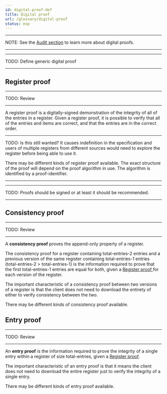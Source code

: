 ```yaml
---
id: digital-proof-def
title: Digital proof
url: /glossary/digital-proof
status: exp
---
```


***
NOTE: See the [Audit section](/data-model/audit) to learn more about
digital proofs.
***

***
TODO: Define generic digital proof
***

## Register proof

***
TODO: Review
***

A register proof is a digitally-signed demonstration of the integrity of all
of the entries in a register.  Given a register proof, it is possible to
verify that all of the entries and items are correct, and that the entries are
in the correct order.

***
TODO: Is this still wanted? It causes indefinition in the specification and
users of multiple registers from different sources would need to explore the
register before being able to use it.

There may be different kinds of register proof available. The exact structure
of the proof will depend on the proof algorithm in use.  The algorithm is
identified by a proof-identifier.
***

***
TODO: Proofs should be signed or at least it should be recommended.
***


## Consistency proof

***
TODO: Review
***

A **consistency proof** proves the append-only property of a register.

The consistency proof for a register containing total-entries-2 entries and a
previous version of the same register containing total-entries-1 entries
(total-entries-2 > total-entries-1) is the information required to prove that
the first total-entries-1 entries are equal for both, given a [Register proof
](#register-proof) for each version of the register.

The important characteristic of a consistency proof between two versions of a
register is that the client does not need to download the entirety of either
to verify consistency between the two.

There may be different kinds of consistency proof available.


## Entry proof

***
TODO: Review
***

An **entry proof** is the information required to prove the integrity of a single
entry within a register of size total-entries, given a [Register
proof](#register-proof).

The important characteristic of an entry proof is that it means the client
does not need to download the entire register just to verify the integrity of
a single entry.

There may be different kinds of entry proof available.

